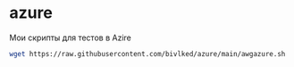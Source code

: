 # azure
Мои скрипты для тестов в Azire

```bash
wget https://raw.githubusercontent.com/bivlked/azure/main/awgazure.sh
```
